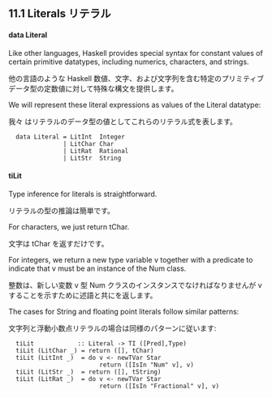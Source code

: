 ## 11.1 Literals リテラル

#### data Literal

Like other languages, Haskell provides special syntax for constant values of certain primitive datatypes, including numerics, characters, and strings.

他の言語のような Haskell 数値、文字、および文字列を含む特定のプリミティブ データ型の定数値に対して特殊な構文を提供します。

We will represent these literal expressions as values of the Literal datatype:

我々 はリテラルのデータ型の値としてこれらのリテラル式を表します。

	  data Literal = LitInt  Integer
	               | LitChar Char
	               | LitRat  Rational
	               | LitStr  String

#### tiLit

Type inference for literals is straightforward.

リテラルの型の推論は簡単です。

For characters, we just return tChar.

文字は tChar を返すだけです。

For integers, we return a new type variable v together with a predicate to indicate that v must be an instance of the Num class.

整数は、新しい変数 v 型 Num クラスのインスタンスでなければなりませんが v することを示すために述語と共にを返します。

The cases for String and floating point literals follow similar patterns:

文字列と浮動小数点リテラルの場合は同様のパターンに従います:

	  tiLit            :: Literal -> TI ([Pred],Type)
	  tiLit (LitChar _) = return ([], tChar)
	  tiLit (LitInt _)  = do v <- newTVar Star
	                         return ([IsIn "Num" v], v)
	  tiLit (LitStr _)  = return ([], tString)
	  tiLit (LitRat _)  = do v <- newTVar Star
	                         return ([IsIn "Fractional" v], v)

